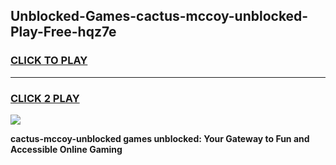 
## Unblocked-Games-cactus-mccoy-unblocked-Play-Free-hqz7e
<h3>
<a href="https://premium76.site?title=cactus-mccoy-unblocked&ref=19M">CLICK TO PLAY</a></h3>
<hr>

<h3>
<a href="https://premium76.site?title=cactus-mccoy-unblocked&ref=19M">CLICK 2 PLAY</a>
  
</h3>

<a href="https://premium76.site?title=cactus-mccoy-unblocked&ref=19M"><img src="https://clearcache.store/games.png"></a>


**cactus-mccoy-unblocked games unblocked: Your Gateway to Fun and Accessible Online Gaming**
